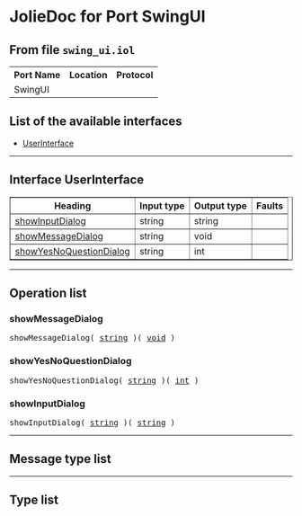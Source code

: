 <html>
<head></head><body>
<h1>JolieDoc for Port SwingUI</h1>
<h2>From file <code>swing_ui.iol
</code></h2>
<table>
<tr>
<th>Port Name</th>
<th>Location</th>
<th>Protocol</th>
</tr>
<tr>
<td>SwingUI</td>
<td></td>
<td></td>
</tr>
</table>
<h2>List of the available interfaces</h2>
<ul>
<li><a href="#UserInterface">UserInterface </a>
</ul>
<hr>
<h2 id=UserInterface>Interface UserInterface</h2>
<a name="UserInterface"></a>
<table border="1">
<tr>
<th>Heading</th>
<th>Input type</th>
<th>Output type</th>
<th>Faults</th>
</tr>
<tr>
<td><a href="#showInputDialog">showInputDialog</a></td>
<td>string<br /></td>
<td>string<br /></td>
<td>
</td>
</tr>
<tr>
<td><a href="#showMessageDialog">showMessageDialog</a></td>
<td>string<br /></td>
<td>void<br /></td>
<td>
</td>
</tr>
<tr>
<td><a href="#showYesNoQuestionDialog">showYesNoQuestionDialog</a></td>
<td>string<br /></td>
<td>int<br /></td>
<td>
</td>
</tr>
</table>
<hr>
<h2>Operation list</h2>
<div class="operation-title"><a name="showMessageDialog"></a><h3 id="showMessageDialog">showMessageDialog</h3></div>
<pre>showMessageDialog( <a href="#string">string</a> )( <a href="#void">void</a> )
</pre>
<div class="operation-title"><a name="showYesNoQuestionDialog"></a><h3 id="showYesNoQuestionDialog">showYesNoQuestionDialog</h3></div>
<pre>showYesNoQuestionDialog( <a href="#string">string</a> )( <a href="#int">int</a> )
</pre>
<div class="operation-title"><a name="showInputDialog"></a><h3 id="showInputDialog">showInputDialog</h3></div>
<pre>showInputDialog( <a href="#string">string</a> )( <a href="#string">string</a> )
</pre>
<hr>
<h2>Message type list</h2>
<hr>
<h2>Type list</h2>
</body>
</html>
